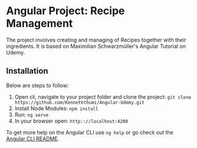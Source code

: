 # Angular Project: Recipe Management

The project involves creating and managing of Recipes together with their ingredients.
It is based on Maximilian Schwarzmüller's Angular Tutorial on Udemy.

## Installation
Below are steps to follow:
1. Open cli, navigate to your project folder and clone the project: 
    `git clone https://github.com/Kenneththumi/Angular-Udemy.git`
2. Install Node Modules:
    `npm install`
3. Run:
    `ng serve`
4. In your browser open:
    `http:://localhost:4200`


To get more help on the Angular CLI use `ng help` or go check out the [Angular CLI README](https://github.com/angular/angular-cli/blob/master/README.md).
